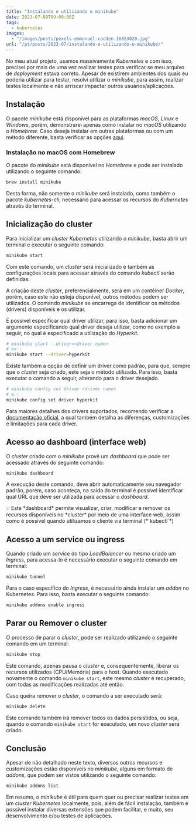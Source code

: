 ```yaml
---
title: "Instalando e utilizando o minikube"
date: 2023-07-09T09:00:00Z
tags:
  - kubernetes
images:
  - "/images/posts/pexels-emmanuel-codden-16853020.jpg"
url: "/pt/posts/2023-07/instalando-e-utilizando-o-minikube/"
---
```


No meu atual projeto, usamos massivamente *Kubernetes* e com isso, precisei por mais de uma vez realizar testes para verificar se meu arquivo de *deployment* estava correto. Apesar de existirem ambientes dos quais eu poderia utilizar para testar, resolvi utilizar o *minikube*, para assim, realizar testes localmente e não arriscar impactar outros usuários/aplicações.

## Instalação

O pacote *minikube* está disponível para as plataformas *macOS*, *Linux* e *Windows*, porém, demonstrarei apenas como instalar no *macOS* utilizando o *Homebrew*. Caso deseja instalar em outras plataformas ou com um método diferente, basta verificar as opções [aqui](https://minikube.sigs.k8s.io/docs/start/).

### Instalação no macOS com Homebrew

O pacote do *minikube* está disponível no *Homebrew* e pode ser instalado utilizando o seguinte comando:

```bash
brew install minikube
```

Desta forma, não somente o *minikube* será instalado, como também o pacote *kubernetes-cli*, necessário para acessar os recursos do *Kubernetes* através do terminal.

## Inicialização do cluster

Para inicializar um *cluster* *Kubernetes* utilizando o *minikube*, basta abrir um terminal e executar o seguinte comando:

```bash
minikube start
```

Com este comando, um *cluster* será inicializado e também as configurações locais para acessar através do comando *kubectl* serão definidas.

A criação deste *cluster*, preferencialmente, será em um contêiner *Docker*, porém, caso este não esteja disponível, outros métodos podem ser utilizados. O comando *minikube* se encarrega de identificar os métodos (drivers) disponíveis e os utilizar.

É possível especificar qual driver utilizar, para isso, basta adicionar um argumento especificando qual driver deseja utilizar, como no exemplo a seguir, no qual é especificado a utilização do *Hyperkit*.

```bash
# minikube start --driver=<driver name>
# ex.:
minikube start --driver=hyperkit
```

Existe também a opção de definir um driver como padrão, para que, sempre que o *cluster* seja criado, este seja o método utilizado. Para isso, basta executar o comando a seguir, alterando para o driver desejado.

```bash
# minikube config set driver <driver name>
# e.:
minikube config set driver hyperkit
```

Para maiores detalhes dos drivers suportados, recomendo verificar a [documentação oficial](https://minikube.sigs.k8s.io/docs/drivers/), a qual também detalha as diferenças, customizações e limitações para cada driver.

## Acesso ao dashboard (interface web)

O *cluster* criado com o *minikube* provê um *dashboard* que pode ser acessado através do seguinte comando:

```bash
minikube dashboard
```

A execução deste comando, deve abrir automaticamente seu navegador padrão, porém, caso aconteça, na saída do terminal é possível identificar qual URL que deve ser utilizada para acessar o *dashboard*.

<aside>
💡 Este *dashboard* permite visualizar, criar, modificar e remover os recursos disponíveis no *cluster* por meio de uma interface web, assim como é possível quando utilizamos o cliente via terminal (*`kubectl`*)

</aside>

## Acesso a um service ou ingress

Quando criado um *service* do tipo *LoadBalancer* ou mesmo criado um *Ingress*, para acessa-lo é necessário executar o seguinte comando em terminal:

```bash
minikube tunnel
```

Para o caso específico do *Ingress*, é necessário ainda instalar um *addon* no Kubernetes. Para isso, basta executar o seguinte comando:

```bash
minikube addons enable ingress
```

## Parar ou Remover o cluster

O processo de parar o *cluster*, pode ser realizado utilizando o seguinte comando em um terminal:

```bash
minikube stop
```

Este comando, apenas pausa o *cluster* e, consequentemente, liberar os recursos utilizados (CPU/Memória) para o host. Quando executado novamente o comando `minikube start`, este mesmo *cluster* é recuperado, com todas as modificações realizadas até então.

Caso queira remover o *cluster*, o comando a ser executado será:

```bash
minikube delete
```

Este comando também irá remover todos os dados persistidos, ou seja, quando o comando `minikube start` for executado, um novo *cluster* será criado.

## Conclusão

Apesar de não detalhado neste texto, diversos outros recursos e customizações estão disponíveis no *minikube*, alguns em formato de *addons*, que podem ser vistos utilizando o seguinte comando:

```bash
minikube addons list
```

Em resumo, o *minikube* é útil para quem quer ou precisar realizar testes em um *cluster* *Kubernetes* localmente, pois, além de fácil instalação, também é possível instalar diversas extensões que podem facilitar, e muito, seu desenvolvimento e/ou testes de aplicações.
